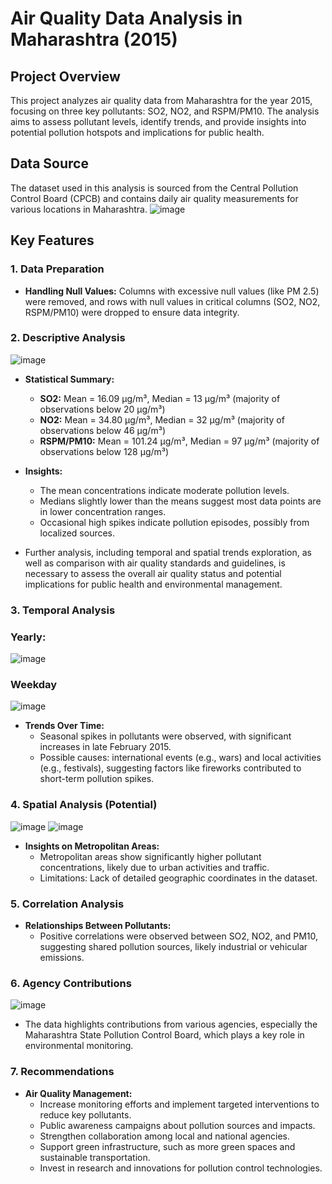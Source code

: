 # Air Quality Data Analysis in Maharashtra (2015)

## Project Overview

This project analyzes air quality data from Maharashtra for the year 2015, focusing on three key pollutants: SO2, NO2, and RSPM/PM10. The analysis aims to assess pollutant levels, identify trends, and provide insights into potential pollution hotspots and implications for public health.

## Data Source

The dataset used in this analysis is sourced from the Central Pollution Control Board (CPCB) and contains daily air quality measurements for various locations in Maharashtra.
![image](https://github.com/user-attachments/assets/d5234988-a677-45c8-abc1-b3e3a32cfdc5)


## Key Features

### 1. Data Preparation
- **Handling Null Values:** Columns with excessive null values (like PM 2.5) were removed, and rows with null values in critical columns (SO2, NO2, RSPM/PM10) were dropped to ensure data integrity.
  
### 2. Descriptive Analysis
![image](https://github.com/user-attachments/assets/61d5b0a1-7bea-453f-a353-da9232dc574f)

- **Statistical Summary:**
  - **SO2:** Mean = 16.09 µg/m³, Median = 13 µg/m³ (majority of observations below 20 µg/m³)
  - **NO2:** Mean = 34.80 µg/m³, Median = 32 µg/m³ (majority of observations below 46 µg/m³)
  - **RSPM/PM10:** Mean = 101.24 µg/m³, Median = 97 µg/m³ (majority of observations below 128 µg/m³)
  
- **Insights:**
  - The mean concentrations indicate moderate pollution levels.
  - Medians slightly lower than the means suggest most data points are in lower concentration ranges.
  - Occasional high spikes indicate pollution episodes, possibly from localized sources.

- Further analysis, including temporal and spatial trends exploration, as well as comparison with air quality standards and guidelines,
  is necessary to assess the overall air quality status and potential implications for public health and environmental management.

### 3. Temporal Analysis

### Yearly:
![image](https://github.com/user-attachments/assets/59e5f5ce-1d30-452f-aee1-9b0c5cc0088f)
### Weekday
![image](https://github.com/user-attachments/assets/b49e2f05-805b-41e6-b296-3fd4784cbedf)

- **Trends Over Time:**
  - Seasonal spikes in pollutants were observed, with significant increases in late February 2015.
  - Possible causes: international events (e.g., wars) and local activities (e.g., festivals), suggesting factors like fireworks contributed to short-term pollution spikes.

### 4. Spatial Analysis (Potential)
![image](https://github.com/user-attachments/assets/a441dcc0-7bb0-4608-a32a-78591522254e)
![image](https://github.com/user-attachments/assets/b50505ec-6b08-4273-8470-b9515e96ac58)

- **Insights on Metropolitan Areas:**
  - Metropolitan areas show significantly higher pollutant concentrations, likely due to urban activities and traffic.
  - Limitations: Lack of detailed geographic coordinates in the dataset.

### 5. Correlation Analysis
- **Relationships Between Pollutants:**
  - Positive correlations were observed between SO2, NO2, and PM10, suggesting shared pollution sources, likely industrial or vehicular emissions.

### 6. Agency Contributions
![image](https://github.com/user-attachments/assets/b2fefc16-5482-4e7d-84b3-e764163e0c91)

- The data highlights contributions from various agencies, especially the Maharashtra State Pollution Control Board, which plays a key role in environmental monitoring.

### 7. Recommendations
- **Air Quality Management:**
  - Increase monitoring efforts and implement targeted interventions to reduce key pollutants.
  - Public awareness campaigns about pollution sources and impacts.
  - Strengthen collaboration among local and national agencies.
  - Support green infrastructure, such as more green spaces and sustainable transportation.
  - Invest in research and innovations for pollution control technologies.
